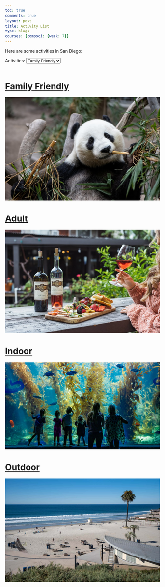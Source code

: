 ```yaml
---
toc: true
comments: true
layout: post
title: Activity List
type: blogs
courses: {compsci: {week: 7}}
---
```


Here are some activities in San Diego:

<form id="activityForm">
        <label for="activityType">Activities:</label>
        <select id="activityType" name="activityType" required>
            <option value="Family Friendly">Family Friendly</option>
            <option value="Adult">Adult</option>
            <option value="Indoor">Indoor</option>
            <option value="Outdoor">Outdoor</option>
        </select><br><br>
</form>

<a href="familyfriendly.html">
    <h1>Family Friendly</h1>
    <img src="../images/sandiegozoo.jpg" alt="San Diego Zoo" height="auto">
</a> <br>

<a href="adult.html">
    <h1>Adult</h1>
    <img src="../images/bernardowinery.jpg" alt="Bernardo Winery" height="auto">
</a> <br>

<a href="indoor.html">
    <h1>Indoor</h1>
    <img src="../images/birchaquarium.jpg" alt="Birch Aquarium" height="auto">
</a> <br>

<a href="outdoor.html">
    <h1>Outdoor</h1>
    <img src="../images/moonlightbeach.jpg" alt="Moonlight Beach" height="auto">
</a> <br>